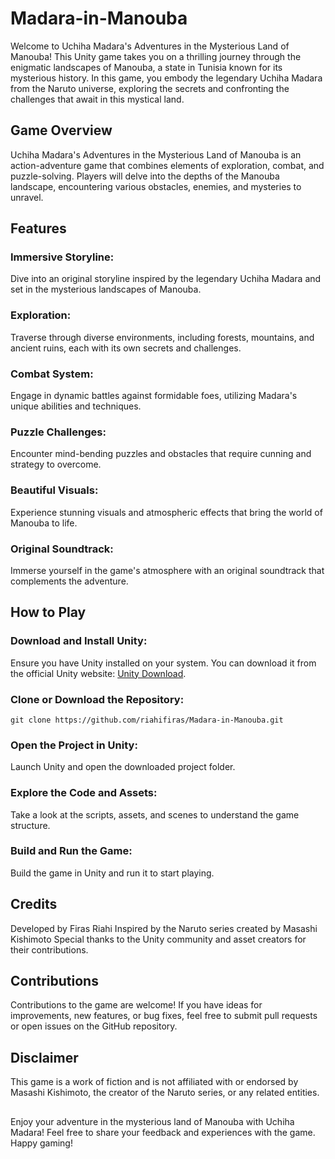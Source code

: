 # Madara-in-Manouba

Welcome to Uchiha Madara's Adventures in the Mysterious Land of Manouba! This Unity game takes you on a thrilling journey through the enigmatic landscapes of Manouba, a state in Tunisia known for its mysterious history. In this game, you embody the legendary Uchiha Madara from the Naruto universe, exploring the secrets and confronting the challenges that await in this mystical land.

## Game Overview
Uchiha Madara's Adventures in the Mysterious Land of Manouba is an action-adventure game that combines elements of exploration, combat, and puzzle-solving. Players will delve into the depths of the Manouba landscape, encountering various obstacles, enemies, and mysteries to unravel.

## Features
### Immersive Storyline: 
Dive into an original storyline inspired by the legendary Uchiha Madara and set in the mysterious landscapes of Manouba.
### Exploration: 
Traverse through diverse environments, including forests, mountains, and ancient ruins, each with its own secrets and challenges.
### Combat System: 
Engage in dynamic battles against formidable foes, utilizing Madara's unique abilities and techniques.
### Puzzle Challenges: 
Encounter mind-bending puzzles and obstacles that require cunning and strategy to overcome.
### Beautiful Visuals: 
Experience stunning visuals and atmospheric effects that bring the world of Manouba to life.
### Original Soundtrack: 
Immerse yourself in the game's atmosphere with an original soundtrack that complements the adventure.

## How to Play
### Download and Install Unity: 
Ensure you have Unity installed on your system. You can download it from the official Unity website: [Unity Download](https://unity.com/download).
### Clone or Download the Repository: 

```
git clone https://github.com/riahifiras/Madara-in-Manouba.git
```

### Open the Project in Unity: 
Launch Unity and open the downloaded project folder.
### Explore the Code and Assets: 
Take a look at the scripts, assets, and scenes to understand the game structure.
### Build and Run the Game: 
Build the game in Unity and run it to start playing.

## Credits
Developed by Firas Riahi
Inspired by the Naruto series created by Masashi Kishimoto
Special thanks to the Unity community and asset creators for their contributions.

## Contributions
Contributions to the game are welcome! If you have ideas for improvements, new features, or bug fixes, feel free to submit pull requests or open issues on the GitHub repository.

## Disclaimer
This game is a work of fiction and is not affiliated with or endorsed by Masashi Kishimoto, the creator of the Naruto series, or any related entities.
##
Enjoy your adventure in the mysterious land of Manouba with Uchiha Madara! Feel free to share your feedback and experiences with the game. Happy gaming!